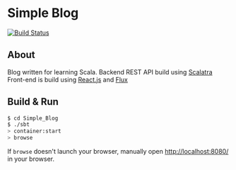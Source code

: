# Simple Blog #
[![Build Status](https://travis-ci.org/mmirolim/simple-blog.svg?branch=develop)](https://travis-ci.org/mmirolim/simple-blog)
## About ##
Blog written for learning Scala.
Backend REST API build using [Scalatra](http://www.scalatra.org/)
Front-end is build using [React.js](http://facebook.github.io/react/) and [Flux](https://github.com/facebook/flux)
## Build & Run ##

```sh
$ cd Simple_Blog
$ ./sbt
> container:start
> browse
```

If `browse` doesn't launch your browser, manually open [http://localhost:8080/](http://localhost:8080/) in your browser.
